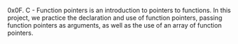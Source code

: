 0x0F. C - Function pointers is an introduction to pointers to functions. In this project, we practice the declaration and use of function pointers, passing function pointers as arguments, as well as the use of an array of function pointers.

